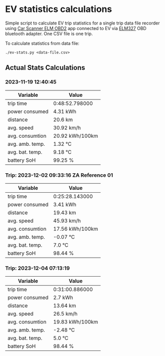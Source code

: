 # EV statistics calculations

Simple script to calculate EV trip statistics for a single trip data file recorder using [Car Scanner ELM OBD2](https://play.google.com/store/apps/details?id=com.ovz.carscanner&hl=en&gl=US) 
app connected to EV via [ELM327](https://www.alza.sk/mobilly-obd-ii-bt-d4624328.htm) OBD bluetooth adapter. One CSV file is one trip.

To calculate statistics from data file:
```
./ev-stats.py <data-file.csv>
```

## Actual Stats Calculations

### 2023-11-19 12:40:45
| Variable        | Value                                      |
|-----------------|--------------------------------------------|
| trip time       |  0:48:52.798000 |
| power consumed  |  4.31 kWh   |
| distance        |  20.6 km   |
| avg. speed      |  30.92 km/h   |
| avg. consumtion |  20.92 kWh/100km   |
| avg. amb. temp. |  1.32 ℃   |
| avg. bat. temp. |  9.18 ℃   |
| battery SoH     |  99.25 %   |

### Trip: 2023-12-02 09:33:16 ZA Reference 01
| Variable        | Value                                      |
|-----------------|--------------------------------------------|
| trip time       |  0:25:28.143000 |
| power consumed  |  3.41 kWh   |
| distance        |  19.43 km   |
| avg. speed      |  45.93 km/h   |
| avg. consumtion |  17.56 kWh/100km   |
| avg. amb. temp. |  -0.07 ℃   |
| avg. bat. temp. |  7.0 ℃   |
| battery SoH     |  98.44 %   |

### Trip: 2023-12-04 07:13:19
| Variable        | Value                                      |
|-----------------|--------------------------------------------|
| trip time       |  0:31:00.886000 |
| power consumed  |  2.7 kWh   |
| distance        |  13.64 km   |
| avg. speed      |  26.5 km/h   |
| avg. consumtion |  19.83 kWh/100km   |
| avg. amb. temp. |  -2.48 ℃   |
| avg. bat. temp. |  5.0 ℃   |
| battery SoH     |  98.44 %   |


